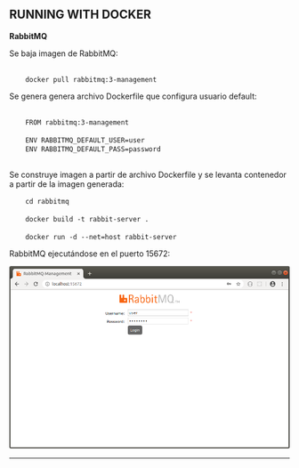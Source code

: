 RUNNING WITH DOCKER
---------------------------------------------------------------------------------------------------------

**RabbitMQ**

Se baja imagen de RabbitMQ:

```

    docker pull rabbitmq:3-management 

```

Se genera genera archivo Dockerfile que configura usuario default:

```

    FROM rabbitmq:3-management

    ENV RABBITMQ_DEFAULT_USER=user
    ENV RABBITMQ_DEFAULT_PASS=password


```

Se construye imagen a partir de archivo Dockerfile y se levanta contenedor a partir de la imagen generada:

```
    cd rabbitmq
    
    docker build -t rabbit-server .

    docker run -d --net=host rabbit-server

```

RabbitMQ ejecutándose en el puerto 15672:

![Screenshot RabbitMQLogin](screenshots/rabbitmq-login.png)

---------------------------------------------------------------------------------------------------------